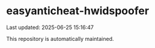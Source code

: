 # easyanticheat-hwidspoofer

Last updated: 2025-06-25 15:16:47

This repository is automatically maintained.
